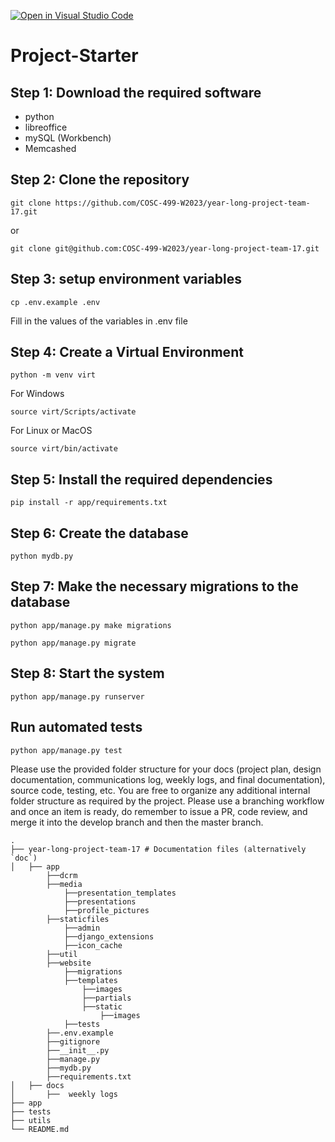 [![Open in Visual Studio Code](https://classroom.github.com/assets/open-in-vscode-718a45dd9cf7e7f842a935f5ebbe5719a5e09af4491e668f4dbf3b35d5cca122.svg)](https://classroom.github.com/online_ide?assignment_repo_id=12113659&assignment_repo_type=AssignmentRepo)
# Project-Starter

## Step 1: Download the required software
- python
- libreoffice
- mySQL (Workbench)
- Memcashed

## Step 2: Clone the repository

```commandline
git clone https://github.com/COSC-499-W2023/year-long-project-team-17.git
```
or 
```commandline
git clone git@github.com:COSC-499-W2023/year-long-project-team-17.git
```

## Step 3: setup environment variables
```commandline
cp .env.example .env
```

Fill in the values of the variables in .env file


## Step 4: Create a Virtual Environment
```commandline
python -m venv virt
```

For Windows
```commandline
source virt/Scripts/activate
```

For Linux or MacOS
```commandline
source virt/bin/activate
```

## Step 5: Install the required dependencies
```commandline
pip install -r app/requirements.txt
```

## Step 6: Create the database
```commandline
python mydb.py
```

## Step 7: Make the necessary migrations to the database

```commandline
python app/manage.py make migrations
```

```commandline
python app/manage.py migrate
```

## Step 8: Start the system

```commandline
python app/manage.py runserver
```

## Run automated tests
```commandline
python app/manage.py test
```

Please use the provided folder structure for your docs (project plan, design documentation, communications log, weekly logs, and final documentation), source code, testing, etc.    You are free to organize any additional internal folder structure as required by the project.  Please use a branching workflow and once an item is ready, do remember to issue a PR, code review, and merge it into the develop branch and then the master branch.
```
.
├── year-long-project-team-17 # Documentation files (alternatively `doc`)
│   ├── app
        ├──dcrm
        ├──media
            ├──presentation_templates
            ├──presentations
            ├──profile_pictures
        ├──staticfiles
            ├──admin
            ├──django_extensions
            ├──icon_cache  
        ├──util
        ├──website
            ├──migrations
            ├──templates
                ├──images
                ├──partials
                ├──static
                    ├──images
            ├──tests
        ├──.env.example
        ├──gitignore
        ├──__init__.py
        ├──manage.py
        ├──mydb.py
        ├──requirements.txt
│   ├── docs              
│       ├──  weekly logs              
├── app                     
├── tests 
├── utils
└── README.md
```
